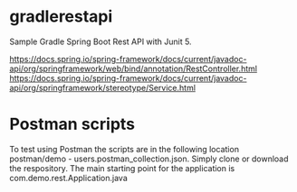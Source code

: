 # gradlerestapi
Sample Gradle Spring Boot Rest API with Junit 5. 

<https://docs.spring.io/spring-framework/docs/current/javadoc-api/org/springframework/web/bind/annotation/RestController.html>  
<https://docs.spring.io/spring-framework/docs/current/javadoc-api/org/springframework/stereotype/Service.html>  

 # Postman scripts
To test using Postman the scripts are in the following location postman/demo - users.postman_collection.json. Simply clone or download the respository. The main starting point for the application is  com.demo.rest.Application.java
